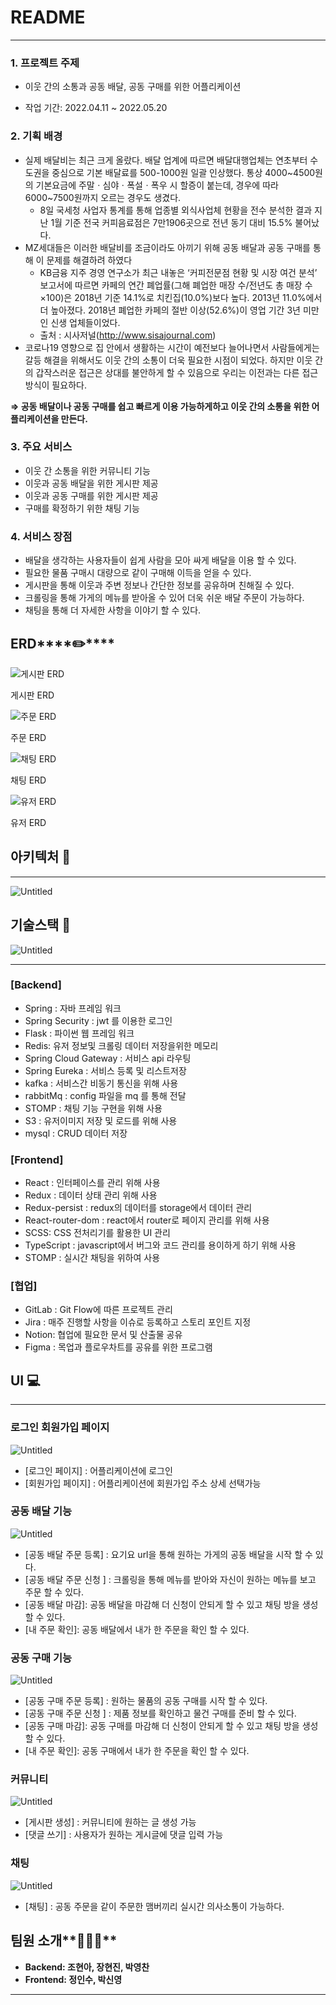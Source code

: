 # README

---

### **1. 프로젝트 주제**

- 이웃 간의 소통과 공동 배달, 공동 구매를 위한 어플리케이션

- 작업 기간: 2022.04.11 ~ 2022.05.20

### **2. 기획 배경**

- 실제 배달비는 최근 크게 올랐다. 배달 업계에 따르면 배달대행업체는 연초부터 수도권을 중심으로 기본 배달료를 500-1000원 일괄 인상했다. 통상 4000~4500원의 기본요금에 주말ㆍ심야ㆍ폭설ㆍ폭우 시 할증이 붙는데, 경우에 따라 6000~7500원까지 오르는 경우도 생겼다.
    - 8일 국세청 사업자 통계를 통해 업종별 외식사업체 현황을 전수 분석한 결과 지난 1월 기준 전국 커피음료점은 7만1906곳으로 전년 동기 대비 15.5% 불어났다.
- MZ세대들은 이러한 배달비를 조금이라도 아끼기 위해 공동 배달과 공동 구매를 통해 이 문제를 해결하려 하였다
    - KB금융 지주 경영 연구소가 최근 내놓은 ‘커피전문점 현황 및 시장 여건 분석’ 보고서에 따르면 카페의 연간 폐업률(그해 폐업한 매장 수/전년도 총 매장 수×100)은 2018년 기준 14.1%로 치킨집(10.0%)보다 높다. 2013년 11.0%에서 더 높아졌다. 2018년 폐업한 카페의 절반 이상(52.6%)이 영업 기간 3년 미만인 신생 업체들이었다.
    - 출처 : 시사저널(http://www.sisajournal.com)
- 코로나19 영향으로 집 안에서 생활하는 시간이 예전보다 늘어나면서 사람들에게는 갈등 해결을 위해서도 이웃 간의 소통이 더욱 필요한 시점이 되었다. 하지만 이웃 간의 갑작스러운 접근은 상대를 불안하게 할 수 있음으로 우리는 이전과는 다른 접근 방식이 필요하다.

**⇒ 공동 배달이나 공동 구매를 쉽고 빠르게 이용 가능하게하고 이웃 간의 소통을 위한 어플리케이션을 만든다.**

### **3. 주요 서비스**

- 이웃 간 소통을 위한 커뮤니티 기능
- 이웃과 공동 배달을 위한 게시판 제공
- 이웃과 공동 구매를 위한 게시판 제공
- 구매를 확정하기 위한 채팅 기능

### **4. 서비스 장점**

- 배달을 생각하는 사용자들이 쉽게 사람을 모아 싸게 배달을 이용 할 수 있다.
- 필요한 물품 구매시 대량으로 같이 구매해 이득을 얻을 수 있다.
- 게시판을 통해 이웃과 주변 정보나 간단한 정보를 공유하며 친해질 수 있다.
- 크롤링을 통해 가게의 메뉴를 받아올 수 있어 더욱 쉬운 배달 주문이 가능하다.
- 채팅을 통해 더 자세한 사항을 이야기 할 수 있다.

## ERD****✏️****

![게시판 ERD](img/board1_db.png)

게시판 ERD

![주문 ERD](img/order_db.png)

주문 ERD

![채팅 ERD](img/chat_db.png)

채팅 ERD

![유저 ERD](img/user_db.png)

유저 ERD

## 아키텍처 🔨

---

![Untitled](img/Untitled.png)

## **기술스택 📖**

![Untitled](img/Untitled%201.png)

---

### [Backend]

- Spring : 자바 프레임 워크
- Spring Security : jwt 를 이용한 로그인
- Flask : 파이썬 웹 프레임 워크
- Redis: 유저 정보및 크롤링 데이터 저장을위한 메모리
- Spring Cloud Gateway : 서비스 api 라우팅
- Spring Eureka : 서비스 등록 및 리스트저장
- kafka : 서비스간 비동기 통신을 위해 사용
- rabbitMq : config 파일을 mq 를 통해 전달
- STOMP : 채팅 기능 구현을 위해 사용
- S3 : 유저이미지 저장 및 로드를 위해 사용
- mysql : CRUD 데이터 저장

### [Frontend]

- React : 인터페이스를 관리 위해 사용
- Redux : 데이터 상태 관리 위해 사용
- Redux-persist : redux의 데이터를 storage에서 데이터 관리
- React-router-dom : react에서 router로 페이지 관리를 위해 사용
- SCSS: CSS 전처리기를 활용한 UI 관리
- TypeScript : javascript에서 버그와 코드 관리를 용이하게 하기 위해 사용
- STOMP : 실시간 채팅을 위하여 사용

### [협업]

- GitLab : Git Flow에 따른 프로젝트 관리
- Jira : 매주 진행할 사항을 이슈로 등록하고 스토리 포인트 지정
- Notion: 협업에 필요한 문서 및 산출물 공유
- Figma : 목업과 플로우차트를 공유를 위한 프로그램

## **UI 💻**

---

### 로그인 회원가입 페이지

![Untitled](img/Untitled%202.png)

- [로그인 페이지]  : 어플리케이션에 로그인
- [회원가입 페이지] : 어플리케이션에 회원가입 주소 상세 선택가능

### 공동 배달 기능

![Untitled](img/Untitled%203.png)

- [공동 배달 주문 등록]  : 요기요 url을 통해 원하는 가게의 공동 배달을 시작 할 수 있다.
- [공동 배달 주문 신청 ]  : 크롤링을 통해 메뉴를 받아와 자신이 원하는 메뉴를 보고 주문 할 수 있다.
- [공동 배달 마감]: 공동 배달을 마감해 더 신청이 안되게 할 수 있고 채팅 방을 생성 할 수 있다.
- [내 주문 확인]: 공동 배달에서 내가 한 주문을 확인 할 수 있다.

### 공동 구매 기능

![Untitled](img/Untitled%204.png)

- [공동 구매 주문 등록]  : 원하는 물품의 공동 구매를 시작 할 수 있다.
- [공동 구매 주문 신청 ]  : 제품 정보를 확인하고 물건 구매를 준비 할 수 있다.
- [공동 구매 마감]: 공동 구매를 마감해 더 신청이 안되게 할 수 있고 채팅 방을 생성 할 수 있다.
- [내 주문 확인]: 공동 구매에서 내가 한 주문을 확인 할 수 있다.

### 커뮤니티

![Untitled](img/Untitled%205.png)

- [게시판 생성]  : 커뮤니티에 원하는 글 생성 가능
- [댓글 쓰기]  : 사용자가 원하는 게시글에 댓글 입력 가능

### 채팅

![Untitled](img/Untitled%206.png)

- [채팅]  : 공동 주문을 같이 주문한 맴버끼리 실시간 의사소통이 가능하다.

## 팀원 소개**🧑‍🤝‍🧑**

- **Backend: 조현아, 장현진, 박영찬**
- **Frontend:  정인수, 박신영**

---
